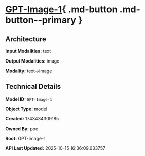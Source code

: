 # [GPT-Image-1](https://poe.com/GPT-Image-1){ .md-button .md-button--primary }

## Architecture

**Input Modalities:** text

**Output Modalities:** image

**Modality:** text->image


## Technical Details

**Model ID:** `GPT-Image-1`

**Object Type:** model

**Created:** 1743434309185

**Owned By:** poe

**Root:** GPT-Image-1

**API Last Updated:** 2025-10-15 16:36:09.633757
